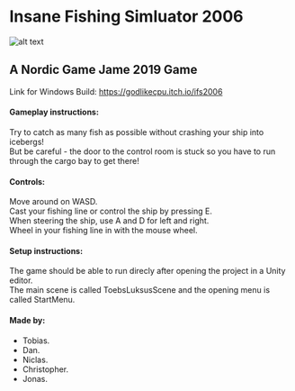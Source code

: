 
# Insane Fishing Simluator 2006
![alt text](https://github.com/axksel/A-Fishing-Game/blob/ToebsLuksusBranch/A%20Fishing%20Game/Assets/Logo_F%C3%A6rdig.png)
## A Nordic Game Jame 2019 Game

Link for Windows Build: https://godlikecpu.itch.io/ifs2006

#### Gameplay instructions:
Try to catch as many fish as possible without crashing your ship into icebergs!  
But be careful - the door to the control room is stuck so you have to run through the cargo bay to get there!

#### Controls:
Move around on WASD.  
Cast your fishing line or control the ship by pressing E.  
When steering the ship, use A and D for left and right.  
Wheel in your fishing line in with the mouse wheel.  

#### Setup instructions:
The game should be able to run direcly after opening the project in a Unity editor.  
The main scene is called ToebsLuksusScene and the opening menu is called StartMenu.

#### Made by:
- Tobias.
- Dan.
- Niclas.
- Christopher.
- Jonas.
